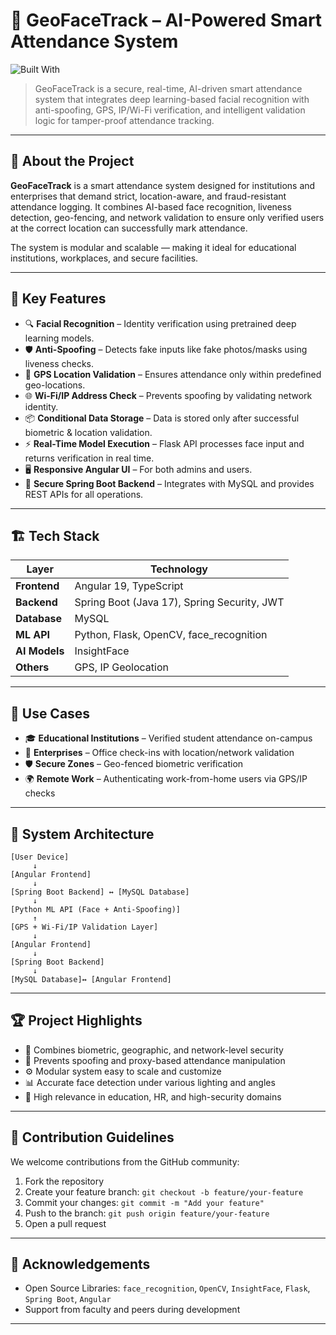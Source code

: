 # 🚀 GeoFaceTrack – AI-Powered Smart Attendance System

![Built With](https://img.shields.io/badge/Built%20With-Spring%20Boot%20%7C%20Angular%20%7C%20Python%20%7C%20AI%20%7C%20ML-blueviolet)

> GeoFaceTrack is a secure, real-time, AI-driven smart attendance system that integrates deep learning-based facial recognition with anti-spoofing, GPS, IP/Wi-Fi verification, and intelligent validation logic for tamper-proof attendance tracking.

---

## 📘 About the Project

**GeoFaceTrack** is a smart attendance system designed for institutions and enterprises that demand strict, location-aware, and fraud-resistant attendance logging. It combines AI-based face recognition, liveness detection, geo-fencing, and network validation to ensure only verified users at the correct location can successfully mark attendance.

The system is modular and scalable — making it ideal for educational institutions, workplaces, and secure facilities.

---

## 🧠 Key Features

- 🔍 **Facial Recognition** – Identity verification using pretrained deep learning models.
- 🛡️ **Anti-Spoofing** – Detects fake inputs like fake photos/masks using liveness checks.
- 📍 **GPS Location Validation** – Ensures attendance only within predefined geo-locations.
- 🌐 **Wi-Fi/IP Address Check** – Prevents spoofing by validating network identity.
- 📦 **Conditional Data Storage** – Data is stored only after successful biometric & location validation.
- ⚡ **Real-Time Model Execution** – Flask API processes face input and returns verification in real time.
- 🖥️ **Responsive Angular UI** – For both admins and users.
- 🔐 **Secure Spring Boot Backend** – Integrates with MySQL and provides REST APIs for all operations.

---

## 🏗️ Tech Stack

| Layer          | Technology                                  |
|----------------|---------------------------------------------|
| **Frontend**   | Angular 19, TypeScript                      |
| **Backend**    | Spring Boot (Java 17), Spring Security, JWT |
| **Database**   | MySQL                                       |
| **ML API**     | Python, Flask, OpenCV, face_recognition     |
| **AI Models**  | InsightFace                                 |
| **Others**     | GPS, IP Geolocation                         |

---

## 📌 Use Cases

- 🎓 **Educational Institutions** – Verified student attendance on-campus
- 🏢 **Enterprises** – Office check-ins with location/network validation
- 🛡️ **Secure Zones** – Geo-fenced biometric verification
- 🌍 **Remote Work** – Authenticating work-from-home users via GPS/IP checks

---

## 🧹 System Architecture

```
[User Device]
     ↓
[Angular Frontend]
     ↓
[Spring Boot Backend] ↔ [MySQL Database]
     ↓
[Python ML API (Face + Anti-Spoofing)]
     ↑
[GPS + Wi-Fi/IP Validation Layer]
     ↓
[Angular Frontend]
     ↓
[Spring Boot Backend]
     ↓
[MySQL Database]↔ [Angular Frontend]

```

---

## 🏆 Project Highlights

- 🔐 Combines biometric, geographic, and network-level security
- 📡 Prevents spoofing and proxy-based attendance manipulation
- ⚙️ Modular system easy to scale and customize
- 📊 Accurate face detection under various lighting and angles
- 🌟 High relevance in education, HR, and high-security domains

---

## 🤝 Contribution Guidelines

We welcome contributions from the GitHub community:

1. Fork the repository  
2. Create your feature branch: `git checkout -b feature/your-feature`  
3. Commit your changes: `git commit -m "Add your feature"`  
4. Push to the branch: `git push origin feature/your-feature`  
5. Open a pull request

---

## 🙏 Acknowledgements

- Open Source Libraries: `face_recognition`, `OpenCV`, `InsightFace`, `Flask`, `Spring Boot`, `Angular`
- Support from faculty and peers during development

---
